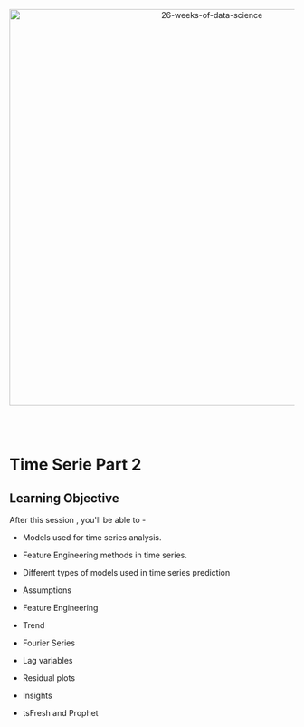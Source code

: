 <p align="center">
  <img src="https://d24cdstip7q8pz.cloudfront.net/t/t20180406174744/content/common/images/26-weeks-of-data-science-banner.jpg" width="700" title="26-weeks-of-data-science">
</p>

<br/><br/>


# Time Serie Part 2




## Learning Objective

After this session , you'll be able to -
- Models used for time series analysis. 
- Feature Engineering methods in time series.



- Different types of models used in time series prediction 
- Assumptions 
- Feature Engineering
- Trend
- Fourier Series
- Lag variables
- Residual plots
- Insights
- tsFresh and Prophet




